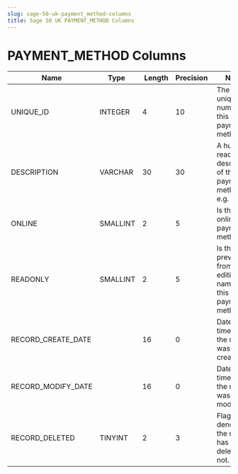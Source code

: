 ```yaml
---
slug: sage-50-uk-payment_method-columns
title: Sage 50 UK PAYMENT_METHOD Columns
---
```

# PAYMENT_METHOD Columns

| Name | Type  |  Length | Precision  |  Notes  | Example |
| --- | --- | --- | --- | --- | --- |
| UNIQUE_ID | INTEGER | 4 | 10 | The unique number of this payment method | 1 |
| DESCRIPTION | VARCHAR | 30 | 30 | A human-readable description of this payment method e.g. 'BACS' | BACS/SEPA |
| ONLINE | SMALLINT | 2 | 5 | Is this an online payment method? | 1 |
| READONLY | SMALLINT | 2 | 5 | Is the user prevented from editing the name of this payment method? | 1 |
| RECORD_CREATE_DATE |  | 16 | 0 | Date and time when the record was created. | 27/04/2010 17:16:58 |
| RECORD_MODIFY_DATE |  | 16 | 0 | Date and time when the record was modified. | 04/08/2017 14:18:54 |
| RECORD_DELETED | TINYINT | 2 | 3 | Flag denoting if the record has been deleted or not. | 0 |

